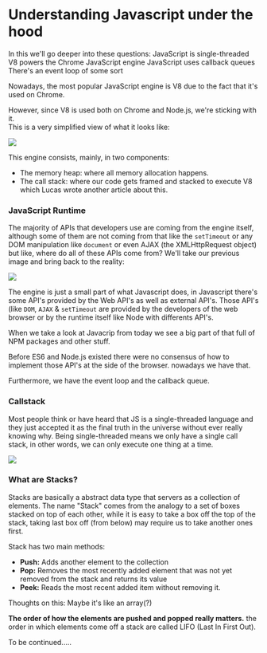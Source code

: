 # Understanding Javascript under the hood

In this we'll go deeper into these questions:
JavaScript is single-threaded
V8 powers the Chrome JavaScript engine
JavaScript uses callback queues
There's an event loop of some sort

Nowadays, the most popular JavaScript engine is V8 due to the fact that it's used on Chrome.

However, since V8 is used both on Chrome and Node.js, we're sticking with it.<br> This is a very simplified view of what it looks like:

<img src="https://res.cloudinary.com/practicaldev/image/fetch/s--M1-XdaOR--/c_limit%2Cf_auto%2Cfl_progressive%2Cq_auto%2Cw_880/https://github.com/khaosdoctor/my-notes/raw/master/node/assets/v8-simplified.png"/>

This engine consists, mainly, in two components:

<ul>
<li>The memory heap: where all memory allocation happens.</li>
<li>The call stack: where our code gets framed and stacked to execute V8
which Lucas wrote another article about this.</li>
</ul>

### JavaScript Runtime
The majority of APIs that developers use are coming from the engine itself, although some of them are not coming from that like the `setTimeout` or any DOM manipulation like `document` or even AJAX (the XMLHttpRequest object) but like, where do all of these APIs come from? We'll take our previous image and bring back to the reality:

<img src="https://res.cloudinary.com/practicaldev/image/fetch/s--eVmWSWwq--/c_limit%2Cf_auto%2Cfl_progressive%2Cq_auto%2Cw_880/https://github.com/khaosdoctor/my-notes/raw/master/node/assets/v8-real.png"/>

The engine is just a small part of what Javascript does, in Javascript there's some API's provided by the Web API's as well as external API's. Those API's (like `DOM`, `AJAX` & `setTimeout` are provided by the developers of the web browser or by the runtime itself like Node with differents API's.

When we take a look at Javacrip from today we see a big part of that full of NPM packages and other stuff.

Before ES6 and Node.js existed there were no consensus of how to implement those API's at the side of the browser. nowadays we have that.

Furthermore, we have the event loop and the callback queue.


### Callstack

Most people think or have heard that JS is a single-threaded language and they just accepted it as the final truth in the universe without ever really knowing why. Being single-threaded means we only have a single call stack, in other words, we can only execute one thing at a time.

<img src="https://res.cloudinary.com/practicaldev/image/fetch/s--nTa40azM--/c_limit%2Cf_auto%2Cfl_progressive%2Cq_auto%2Cw_880/https://github.com/khaosdoctor/my-notes/raw/master/node/assets/call-stack.jpg"/>


### What are Stacks?

Stacks are basically a abstract data type that servers as a collection of elements. The name "Stack" comes from the analogy to a set of boxes stacked on top of each other, while it is easy to take a box off the top of the stack, taking last box off (from below) may require us to take another ones first.


Stack has two main methods:
<ul>
<li><b>Push:</b> Adds another element to the collection</li>
<li><b>Pop:</b> Removes the most recently added element that was not yet removed from the stack and returns its value</li>
  <li><b>Peek:</b> Reads the most recent added item without removing it.</li>
</ul>

Thoughts on this: Maybe it's like an array(?)

<b>The order of how the elements are pushed and popped really matters.</b> the order in which elements come off a stack are called LIFO (Last In First Out).



To be continued.....
